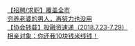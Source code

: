   
[【招聘/求职】覆盖全市](http://www.dianyue.me/archives/423/3t5d8bnxkvdqbfi9/)  
[穷养老婆的男人，再努力也没用](http://www.dianyue.me/archives/852/om33cprz23jsmsrp/)  
[【协会转载】投融资速递（2018.7.23-7.29）](http://www.dianyue.me/archives/999/dhha1d0t6yo6wvv7/)  
[相亲对象：你还我10块钱米线钱！](http://www.dianyue.me/archives/561/03q4a77q50is9nqk/)